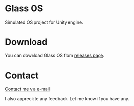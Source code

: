 # Glass OS
Simulated OS project for Unity engine.

# Download
You can download Glass OS from [releases page](https://github.com/Michsky/glassos/releases).

# Contact
[Contact me via e-mail](mailto:isa.steam@outlook.com)

I also appreciate any feedback. Let me know if you have any.
